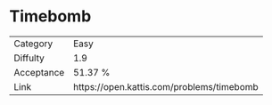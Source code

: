 # Timebomb

<table>
    <tr>
        <td>Category</td>
        <td>Easy</td>
    </tr>
    <tr>
        <td>Diffulty</td>
        <td>1.9</td>
    </tr>
    <tr>
        <td>Acceptance</td>
        <td>51.37 %</td>
    </tr>
    <tr>
        <td>Link</td>
        <td>https://open.kattis.com/problems/timebomb</td>
    </tr>
</table>